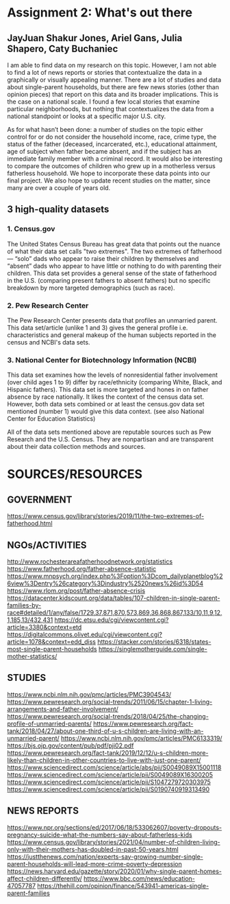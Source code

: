 # Assignment 2: What's out there

## JayJuan Shakur Jones, Ariel Gans, Julia Shapero, Caty Buchaniec


I am able to find data on my research on this topic. However, I am not able to find a lot of news reports or stories that contextualize the data in a graphically or visually appealing manner. There are a lot of studies and data about single-parent households, but there are few news stories (other than opinion pieces) that report on this data and its broader implications. This is the case on a national scale. I found a few local stories that examine particular neighborhoods, but nothing that contextualizes the data from a national standpoint or looks at a specific major U.S. city.

As for what hasn’t been done: a number of studies on the topic either control for or do not consider the household income, race, crime type, the status of the father (deceased, incarcerated, etc.), educational attainment, age of subject when father became absent, and if the subject has an immediate family member with a criminal record. It would also be interesting to compare the outcomes of children who grew up in a motherless versus fatherless household. We hope to incorporate these data points into our final project. We also hope to update recent studies on the matter, since many are over a couple of years old.




 ## 3 high-quality datasets 
 
### 1. Census.gov
The United States Census Bureau has great data that points out the nuance of what their data set calls "two extremes". The two extremes of fatherhood — “solo” dads who appear to raise their children by themselves and “absent” dads who appear to have little or nothing to do with parenting their children. This data set provides a general sense of the state of fatherhood in the U.S. (comparing present fathers to absent fathers) but no specific breakdown by more targeted demographics (such as race).

### 2. Pew Research Center
The Pew Research Center presents data that profiles an unmarried parent. This data set/article (unlike 1 and 3) gives the general profile i.e. characteristics and general makeup of the human subjects reported in the census and NCBI's data sets.

### 3. National Center for Biotechnology Information (NCBI)
This data set examines how the levels of nonresidential father involvement (over child ages 1 to 9) differ by race/ethnicity (comparing White, Black, and Hispanic fathers). This data set is more targeted and hones in on father absence by race nationally. It likes the context of the census data set. However, both data sets combined or at least the census.gov data set mentioned (number 1) would give this data context. (see also National Center for Education Statistics)

All of the data sets mentioned above are reputable sources such as Pew Research and the U.S. Census. They are nonpartisan and are transparent about their data collection methods and sources.


# SOURCES/RESOURCES 

## GOVERNMENT
https://www.census.gov/library/stories/2019/11/the-two-extremes-of-fatherhood.html

## NGOs/ACTIVITIES
http://www.rochesterareafatherhoodnetwork.org/statistics
https://www.fatherhood.org/father-absence-statistic
https://www.mnpsych.org/index.php%3Foption%3Dcom_dailyplanetblog%26view%3Dentry%26category%3Dindustry%2520news%26id%3D54
https://www.rlom.org/post/father-absence-crisis
https://datacenter.kidscount.org/data/tables/107-children-in-single-parent-families-by-race#detailed/1/any/false/1729,37,871,870,573,869,36,868,867,133/10,11,9,12,1,185,13/432,431
https://dc.etsu.edu/cgi/viewcontent.cgi?article=3380&context=etd 
https://digitalcommons.olivet.edu/cgi/viewcontent.cgi?article=1078&context=edd_diss 
https://stacker.com/stories/6318/states-most-single-parent-households 
https://singlemotherguide.com/single-mother-statistics/ 

## STUDIES
https://www.ncbi.nlm.nih.gov/pmc/articles/PMC3904543/
https://www.pewresearch.org/social-trends/2011/06/15/chapter-1-living-arrangements-and-father-involvement/
https://www.pewresearch.org/social-trends/2018/04/25/the-changing-profile-of-unmarried-parents/
https://www.pewresearch.org/fact-tank/2018/04/27/about-one-third-of-u-s-children-are-living-with-an-unmarried-parent/
https://www.ncbi.nlm.nih.gov/pmc/articles/PMC6133319/
https://bjs.ojp.gov/content/pub/pdf/pji02.pdf 
https://www.pewresearch.org/fact-tank/2019/12/12/u-s-children-more-likely-than-children-in-other-countries-to-live-with-just-one-parent/ 
https://www.sciencedirect.com/science/article/abs/pii/S0049089X15001118 
https://www.sciencedirect.com/science/article/pii/S0049089X16300205 
https://www.sciencedirect.com/science/article/pii/S1047279720303975 
https://www.sciencedirect.com/science/article/pii/S0190740919313490 

## NEWS REPORTS
https://www.npr.org/sections/ed/2017/06/18/533062607/poverty-dropouts-pregnancy-suicide-what-the-numbers-say-about-fatherless-kids
https://www.census.gov/library/stories/2021/04/number-of-children-living-only-with-their-mothers-has-doubled-in-past-50-years.html 
https://justthenews.com/nation/experts-say-growing-number-single-parent-households-will-lead-more-crime-poverty-depression 
https://news.harvard.edu/gazette/story/2020/01/why-single-parent-homes-affect-children-differently/ 
https://www.bbc.com/news/education-47057787 
https://thehill.com/opinion/finance/543941-americas-single-parent-families 

